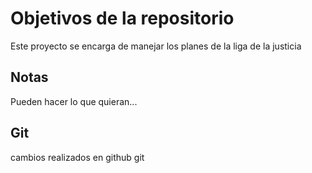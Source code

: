 # Objetivos de la repositorio

Este proyecto se encarga de manejar los planes de la liga de la justicia


## Notas
Pueden hacer lo que quieran...


## Git
cambios realizados en github
git


